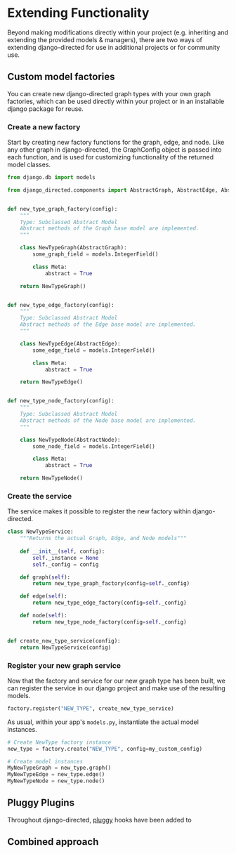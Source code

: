 # Extending Functionality

Beyond making modifications directly within your project (e.g. inheriting and extending the provided models & managers), there are two ways of extending django-directed for use in additional projects or for community use.

## Custom model factories

You can create new django-directed graph types with your own graph factories, which can be used directly within your project or in an installable django package for reuse.

### Create a new factory

Start by creating new factory functions for the graph, edge, and node. Like any other graph in django-directed, the GraphConfig object is passed into each function, and is used for customizing functionality of the returned model classes.

```python
from django.db import models

from django_directed.components import AbstractGraph, AbstractEdge, AbstractNode


def new_type_graph_factory(config):
    """
    Type: Subclassed Abstract Model
    Abstract methods of the Graph base model are implemented.
    """

    class NewTypeGraph(AbstractGraph):
        some_graph_field = models.IntegerField()

        class Meta:
            abstract = True

    return NewTypeGraph()


def new_type_edge_factory(config):
    """
    Type: Subclassed Abstract Model
    Abstract methods of the Edge base model are implemented.
    """

    class NewTypeEdge(AbstractEdge):
        some_edge_field = models.IntegerField()

        class Meta:
            abstract = True

    return NewTypeEdge()


def new_type_node_factory(config):
    """
    Type: Subclassed Abstract Model
    Abstract methods of the Node base model are implemented.
    """

    class NewTypeNode(AbstractNode):
        some_node_field = models.IntegerField()

        class Meta:
            abstract = True

    return NewTypeNode()
```

### Create the service

The service makes it possible to register the new factory within django-directed.

```python
class NewTypeService:
    """Returns the actual Graph, Edge, and Node models"""
    
    def __init__(self, config):
        self._instance = None
        self._config = config

    def graph(self):
        return new_type_graph_factory(config=self._config)

    def edge(self):
        return new_type_edge_factory(config=self._config)

    def node(self):
        return new_type_node_factory(config=self._config)


def create_new_type_service(config):
    return NewTypeService(config)
```

### Register your new graph service

Now that the factory and service for our new graph type has been built, we can register the service in our django project and make use of the resulting models.

```python
factory.register("NEW_TYPE", create_new_type_service)
```

As usual, within your app's `models.py`, instantiate the actual model instances.

```python
# Create NewType factory instance
new_type = factory.create("NEW_TYPE", config=my_custom_config)

# Create model instances
MyNewTypeGraph = new_type.graph()
MyNewTypeEdge = new_type.edge()
MyNewTypeNode = new_type.node()
```

## Pluggy Plugins

Throughout django-directed, [pluggy](https://pluggy.readthedocs.io/en/stable/) hooks have been added to 

## Combined approach